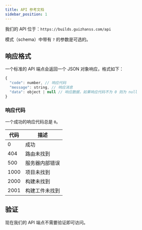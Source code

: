 ```yaml
---
title: API 参考文档
sidebar_position: 1
---
```


我们的 API 位于：`https://builds.guizhanss.com/api`

模式（schema）中带有 `?` 的参数是可选的。

## 响应格式

一个标准的 API 端点会返回一个 JSON 对象响应，格式如下：

```javascript
{
  "code": number, // 响应代码
  "message": string, // 响应消息
  "data": object | null // 响应数据，如果响应代码不为 0 则为 null
}
```

### 响应代码

一个成功的响应代码总是 `0`。

| 代码 | 描述 |
| ---- | ----------- |
| 0  | 成功          |
| 404 | 路由未找到 |
| 500 | 服务器内部错误 |
| 1000 | 项目未找到 |
| 2000 | 构建未找到 |
| 2001 | 构建工件未找到 |

## 验证

现在我们的 API 端点不需要验证即可访问。
